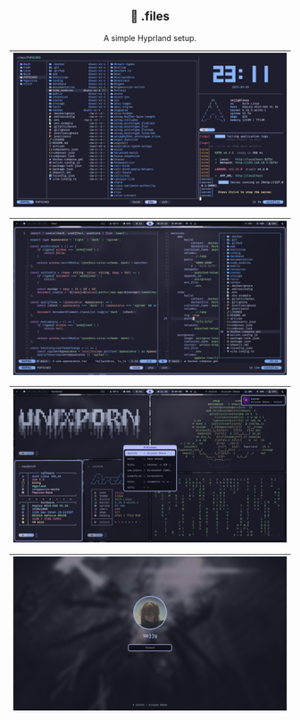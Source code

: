 <div align="center">

## 📂 .files

A simple Hyprland setup.

| ![workflow](assets/workflow-0.png) |
| :--------------------------------: |

| ![workflow](assets/workflow-1.png) |
| :--------------------------------: |

| ![desktop](assets/desktop.png) |
| :----------------------------: |

| ![hyprlock](assets/hyprlock.png) |
| :------------------------------: |

</div>